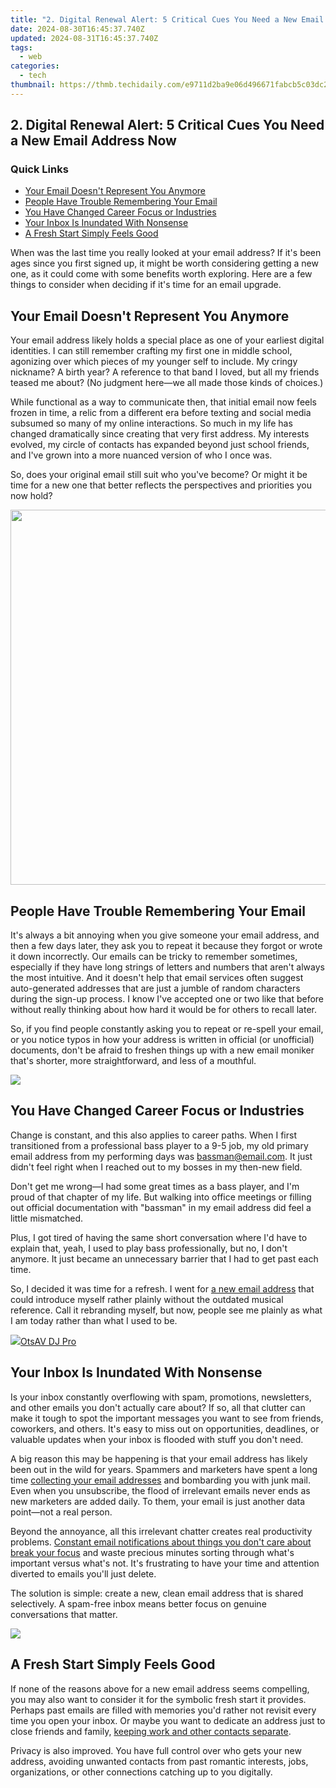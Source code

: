 ```yaml
---
title: "2. Digital Renewal Alert: 5 Critical Cues You Need a New Email Address Now"
date: 2024-08-30T16:45:37.740Z
updated: 2024-08-31T16:45:37.740Z
tags:
  - web
categories:
  - tech
thumbnail: https://thmb.techidaily.com/e9711d2ba9e06d496671fabcb5c03dc2cfd9b4b1eb26d7f5f5a9a68662ceb542.jpg
---
```


## 2. Digital Renewal Alert: 5 Critical Cues You Need a New Email Address Now

### Quick Links

* [Your Email Doesn't Represent You Anymore](https://android-unlock.techidaily.com/in-2024-how-to-unlock-oppo-a59-5g-phone-password-without-factory-reset-by-drfone-android/)
* [People Have Trouble Remembering Your Email](https://tech-savvy.techidaily.com/6-reasons-why-job-seekers-and-workers-should-learn-to-use-chatgpt/)
* [You Have Changed Career Focus or Industries](https://facebook-video-content.techidaily.com/download-premium-facebook-hd-content-anywhere-for-2024/)
* [Your Inbox Is Inundated With Nonsense](https://fox-hovers.techidaily.com/new-gb-quantity-total-storage-for-one-days-film-content/)
* [A Fresh Start Simply Feels Good](https://win-howtos.techidaily.com/the-awake-averse-pc-windows-1011-locked-in-slumber/)

 When was the last time you really looked at your email address? If it's been ages since you first signed up, it might be worth considering getting a new one, as it could come with some benefits worth exploring. Here are a few things to consider when deciding if it's time for an email upgrade.

##  Your Email Doesn't Represent You Anymore

 Your email address likely holds a special place as one of your earliest digital identities. I can still remember crafting my first one in middle school, agonizing over which pieces of my younger self to include. My cringy nickname? A birth year? A reference to that band I loved, but all my friends teased me about? (No judgment here—we all made those kinds of choices.)

 While functional as a way to communicate then, that initial email now feels frozen in time, a relic from a different era before texting and social media subsumed so many of my online interactions. So much in my life has changed dramatically since creating that very first address. My interests evolved, my circle of contacts has expanded beyond just school friends, and I've grown into a more nuanced version of who I once was.

 So, does your original email still suit who you've become? Or might it be time for a new one that better reflects the perspectives and priorities you now hold? 

<!-- affiliate ads begin -->
<a href="https://uperfect.sjv.io/c/5597632/1246754/15155" target="_top" id="1246754"><img src="//a.impactradius-go.com/display-ad/15155-1246754" border="0" alt="" width="600" height="600"/></a><img height="0" width="0" src="https://imp.pxf.io/i/5597632/1246754/15155" style="position:absolute;visibility:hidden;" border="0" />
<!-- affiliate ads end -->
##  People Have Trouble Remembering Your Email

 It's always a bit annoying when you give someone your email address, and then a few days later, they ask you to repeat it because they forgot or wrote it down incorrectly. Our emails can be tricky to remember sometimes, especially if they have long strings of letters and numbers that aren't always the most intuitive. And it doesn't help that email services often suggest auto-generated addresses that are just a jumble of random characters during the sign-up process. I know I've accepted one or two like that before without really thinking about how hard it would be for others to recall later.

 So, if you find people constantly asking you to repeat or re-spell your email, or you notice typos in how your address is written in official (or unofficial) documents, don't be afraid to freshen things up with a new email moniker that's shorter, more straightforward, and less of a mouthful.

<!-- affiliate ads begin -->
<a href="https://secure.2checkout.com/order/checkout.php?PRODS=4621764&QTY=1&AFFILIATE=108875&CART=1"><img src="https://www.x-mirage.com/x-mirage/img/page-home.jpg" border="0"></a>
<!-- affiliate ads end -->
##  You Have Changed Career Focus or Industries

 Change is constant, and this also applies to career paths. When I first transitioned from a professional bass player to a 9-5 job, my old primary email address from my performing days was ‎bassman@email.com. It just didn't feel right when I reached out to my bosses in my then-new field.

 Don't get me wrong—I had some great times as a bass player, and I'm proud of that chapter of my life. But walking into office meetings or filling out official documentation with "bassman" in my email address did feel a little mismatched.

 Plus, I got tired of having the same short conversation where I'd have to explain that, yeah, I used to play bass professionally, but no, I don't anymore. It just became an unnecessary barrier that I had to get past each time.

 So, I decided it was time for a refresh. I went for [a new email address](https://location-social.techidaily.com/4-most-known-ways-to-find-someone-on-tinder-for-nokia-g310-by-name-drfone-by-drfone-virtual-android/) that could introduce myself rather plainly without the outdated musical reference. Call it rebranding myself, but now, people see me plainly as what I am today rather than what I used to be.

<!-- affiliate ads begin -->
<a href="https://otszone.ots7.com/order/checkout.php?PRODS=4713321&QTY=1&AFFILIATE=108875&CART=1"><img src="https://green.ots7.com/screenshots/OtsAV/OtsAVDJ1.90-300x188.jpg" border="0">OtsAV DJ Pro</a>
<!-- affiliate ads end -->
##  Your Inbox Is Inundated With Nonsense

 Is your inbox constantly overflowing with spam, promotions, newsletters, and other emails you don't actually care about? If so, all that clutter can make it tough to spot the important messages you want to see from friends, coworkers, and others. It's easy to miss out on opportunities, deadlines, or valuable updates when your inbox is flooded with stuff you don't need.

 A big reason this may be happening is that your email address has likely been out in the wild for years. Spammers and marketers have spent a long time [collecting your email addresses](https://facebook-video-footage.techidaily.com/updated-in-2024-buy-youtube-subscribers-hundreds-of-subscribers-for-5/) and bombarding you with junk mail. Even when you unsubscribe, the flood of irrelevant emails never ends as new marketers are added daily. To them, your email is just another data point—not a real person.

 Beyond the annoyance, all this irrelevant chatter creates real productivity problems. [Constant email notifications about things you don't care about break your focus](https://facebook-video-share.techidaily.com/updated-game-modders-and-tutorial-content-leaders/) and waste precious minutes sorting through what's important versus what's not. It's frustrating to have your time and attention diverted to emails you'll just delete.

 The solution is simple: create a new, clean email address that is shared selectively. A spam-free inbox means better focus on genuine conversations that matter.

<!-- affiliate ads begin -->
<a href="https://secure.2checkout.com/order/checkout.php?PRODS=37100474&QTY=1&AFFILIATE=108875&CART=1"><img src="https://awario.com/images/pages/index/img-leads-1280@1x.avif" border="0"></a>
<!-- affiliate ads end -->
##  A Fresh Start Simply Feels Good

 If none of the reasons above for a new email address seems compelling, you may also want to consider it for the symbolic fresh start it provides. Perhaps past emails are filled with memories you'd rather not revisit every time you open your inbox. Or maybe you want to dedicate an address just to close friends and family, [keeping work and other contacts separate](https://desktop-recording.techidaily.com/2024-approved-comprehensive-techniques-recording-movies-with-windowsmacosios/).

 Privacy is also improved. You have full control over who gets your new address, avoiding unwanted contacts from past romantic interests, jobs, organizations, or other connections catching up to you digitally.

<ins class="adsbygoogle"
     style="display:block"
     data-ad-format="autorelaxed"
     data-ad-client="ca-pub-7571918770474297"
     data-ad-slot="1223367746"></ins>



<ins class="adsbygoogle"
     style="display:block"
     data-ad-client="ca-pub-7571918770474297"
     data-ad-slot="8358498916"
     data-ad-format="auto"
     data-full-width-responsive="true"></ins>


